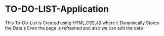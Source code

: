 # TO-DO-LIST-Application
This To-Do-List is Created using HTML,CSS,JS where it Dynamically Stores the Data's Even the page is refreshed and also we can edit the data
